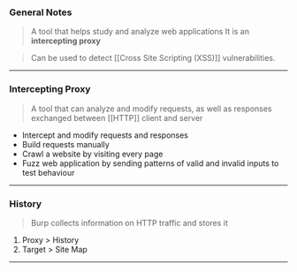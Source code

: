 
### General Notes

> A tool that helps study and analyze web applications
> It is an **intercepting proxy**

> Can be used to detect [[Cross Site Scripting (XSS)]] vulnerabilities.
___

### Intercepting Proxy

 > A tool that can analyze and modify requests, as well as responses exchanged between [[HTTP]] client and server
 
* Intercept and modify requests and responses
* Build requests manually
* Crawl a website by visiting every page
* Fuzz web application by sending patterns of valid and invalid inputs to test behaviour

---

### History

> Burp collects information on HTTP traffic and stores it
1. Proxy > History
2. Target > Site Map

---
